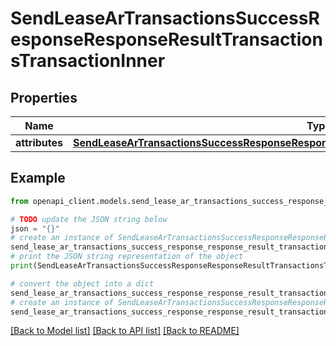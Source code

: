 # SendLeaseArTransactionsSuccessResponseResponseResultTransactionsTransactionInner


## Properties

Name | Type | Description | Notes
------------ | ------------- | ------------- | -------------
**attributes** | [**SendLeaseArTransactionsSuccessResponseResponseResultTransactionsTransactionInnerAttributes**](SendLeaseArTransactionsSuccessResponseResponseResultTransactionsTransactionInnerAttributes.md) |  | 

## Example

```python
from openapi_client.models.send_lease_ar_transactions_success_response_response_result_transactions_transaction_inner import SendLeaseArTransactionsSuccessResponseResponseResultTransactionsTransactionInner

# TODO update the JSON string below
json = "{}"
# create an instance of SendLeaseArTransactionsSuccessResponseResponseResultTransactionsTransactionInner from a JSON string
send_lease_ar_transactions_success_response_response_result_transactions_transaction_inner_instance = SendLeaseArTransactionsSuccessResponseResponseResultTransactionsTransactionInner.from_json(json)
# print the JSON string representation of the object
print(SendLeaseArTransactionsSuccessResponseResponseResultTransactionsTransactionInner.to_json())

# convert the object into a dict
send_lease_ar_transactions_success_response_response_result_transactions_transaction_inner_dict = send_lease_ar_transactions_success_response_response_result_transactions_transaction_inner_instance.to_dict()
# create an instance of SendLeaseArTransactionsSuccessResponseResponseResultTransactionsTransactionInner from a dict
send_lease_ar_transactions_success_response_response_result_transactions_transaction_inner_from_dict = SendLeaseArTransactionsSuccessResponseResponseResultTransactionsTransactionInner.from_dict(send_lease_ar_transactions_success_response_response_result_transactions_transaction_inner_dict)
```
[[Back to Model list]](../README.md#documentation-for-models) [[Back to API list]](../README.md#documentation-for-api-endpoints) [[Back to README]](../README.md)


